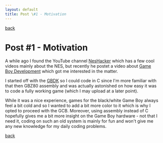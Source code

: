 ```yaml
---
layout: default
title: Post \#1 - Motivation
---
```


[back](/)

# Post #1 - Motivation

A while ago I found the YouTube channel [NesHacker](https://www.youtube.com/@NesHacker) which has a few cool videos mainly about the NES, but recently he postet a video about [Game Boy Development](https://www.youtube.com/watch?v=luBSm1SbR7g)
which got me interested in the matter.

I started off with the [GBDK](https://github.com/gbdk-2020/gbdk-2020) so I could code in C since I'm more familiar with that then GBZ80 assembly and was actually astonished on how easy it was to code a fully working game (which I may upload at a later point).

While it was a nice experience, games for the black/white Game Boy always feel a bit cold and so I wanted to add a bit more color to it which is why I opted to proceed with the GCB.
Moreover, using assembly instead of C hopefully gives me a bit more insight on the Game Boy hardware - not that I need it, coding on such an old system is mainly for fun and won't give me any new knowledge for my daily coding problems.

[back](/)
